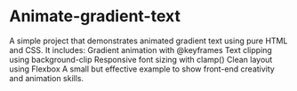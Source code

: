 # Animate-gradient-text
A simple project that demonstrates animated gradient text using pure HTML and CSS. It includes:  Gradient animation with @keyframes  Text clipping using background-clip  Responsive font sizing with clamp()  Clean layout using Flexbox   A small but effective example to show front-end creativity and animation skills.
